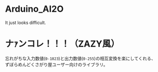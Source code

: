 # Arduino_AI2O
It just looks difficult.

# ナｧンコレ！！！（ZAZY風）
忘れがちな入力数値(`0-1023`)と出力数値(`0-255`)の相互変換を楽にしてくれる、ずぼらめんどくさがり屋ユーザー向けのライブラリ。
